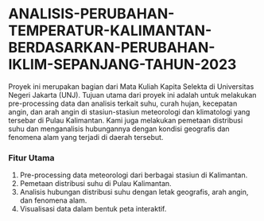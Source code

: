 # ANALISIS-PERUBAHAN-TEMPERATUR-KALIMANTAN-BERDASARKAN-PERUBAHAN-IKLIM-SEPANJANG-TAHUN-2023
Proyek ini merupakan bagian dari Mata Kuliah Kapita Selekta di Universitas Negeri Jakarta (UNJ). Tujuan utama dari proyek ini adalah untuk melakukan pre-processing data dan analisis terkait suhu, curah hujan, kecepatan angin, dan arah angin di stasiun-stasiun meteorologi dan klimatologi yang tersebar di Pulau Kalimantan. Kami juga melakukan pemetaan distribusi suhu dan menganalisis hubungannya dengan kondisi geografis dan fenomena alam yang terjadi di daerah tersebut.

### Fitur Utama
1. Pre-processing data meteorologi dari berbagai stasiun di Kalimantan.
2. Pemetaan distribusi suhu di Pulau Kalimantan.
3. Analisis hubungan distribusi suhu dengan letak geografis, arah angin, dan fenomena alam.
4. Visualisasi data dalam bentuk peta interaktif.
